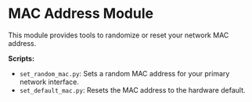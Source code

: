 # MAC Address Module

This module provides tools to randomize or reset your network MAC address.

**Scripts:**
- `set_random_mac.py`: Sets a random MAC address for your primary network interface.
- `set_default_mac.py`: Resets the MAC address to the hardware default.